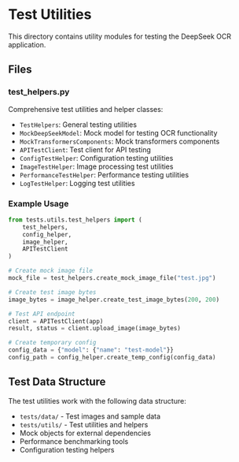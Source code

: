 # Test Utilities

This directory contains utility modules for testing the DeepSeek OCR application.

## Files

### test_helpers.py
Comprehensive test utilities and helper classes:
- `TestHelpers`: General testing utilities
- `MockDeepSeekModel`: Mock model for testing OCR functionality
- `MockTransformersComponents`: Mock transformers components
- `APITestClient`: Test client for API testing
- `ConfigTestHelper`: Configuration testing utilities
- `ImageTestHelper`: Image processing test utilities
- `PerformanceTestHelper`: Performance testing utilities
- `LogTestHelper`: Logging test utilities

### Example Usage

```python
from tests.utils.test_helpers import (
    test_helpers, 
    config_helper, 
    image_helper,
    APITestClient
)

# Create mock image file
mock_file = test_helpers.create_mock_image_file("test.jpg")

# Create test image bytes
image_bytes = image_helper.create_test_image_bytes(200, 200)

# Test API endpoint
client = APITestClient(app)
result, status = client.upload_image(image_bytes)

# Create temporary config
config_data = {"model": {"name": "test-model"}}
config_path = config_helper.create_temp_config(config_data)
```

## Test Data Structure

The test utilities work with the following data structure:
- `tests/data/` - Test images and sample data
- `tests/utils/` - Test utilities and helpers
- Mock objects for external dependencies
- Performance benchmarking tools
- Configuration testing helpers